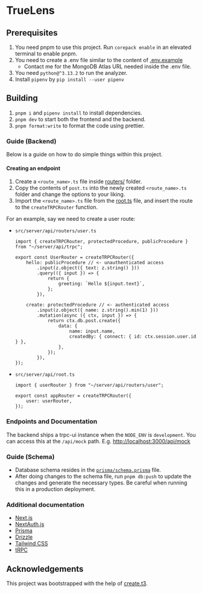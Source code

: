 # TrueLens

## Prerequisites

1. You need pnpm to use this project. Run `corepack enable` in an elevated terminal to enable pnpm.
2. You need to create a .env file similar to the content of [.env.example](./.env.example)
    - Contact me for the MongoDB Atlas URL needed inside the .env file.
3. You need `python@^3.13.2` to run the analyzer.
4. Install `pipenv` by `pip install --user pipenv`

## Building

1. `pnpm i` and `pipenv install` to install dependencies.
2. `pnpm dev` to start both the frontend and the backend.
3. `pnpm format:write` to format the code using prettier.

### Guide (Backend)

Below is a guide on how to do simple things within this project.

#### Creating an endpoint

1. Create a `<route_name>.ts` file inside [routers/](./src/server/api/routers/) folder.
2. Copy the contents of `post.ts` into the newly created `<route_name>.ts` folder and change the options to your liking.
3. Import the `<route_name>.ts` file from the [root.ts](./src/server/api/root.ts) file, and insert the route to the `createTRPCRouter` function.

For an example, say we need to create a user route:

- `src/server/api/routers/user.ts`

    ```tsx
    import { createTRPCRouter, protectedProcedure, publicProcedure } from "~/server/api/trpc";

    export const UserRouter = createTRPCRouter({
    	hello: publicProcedure // <- unauthenticated access
    		.input(z.object({ text: z.string() }))
    		.query(({ input }) => {
    			return {
    				greeting: `Hello ${input.text}`,
    			};
    		}),

    	create: protectedProcedure // <- authenticated access
    		.input(z.object({ name: z.string().min(1) }))
    		.mutation(async ({ ctx, input }) => {
    			return ctx.db.post.create({
    				data: {
    					name: input.name,
    					createdBy: { connect: { id: ctx.session.user.id } },
    				},
    			});
    		}),
    });
    ```

- `src/server/api/root.ts`

    ```tsx
    import { userRouter } from "~/server/api/routers/user";

    export const appRouter = createTRPCRouter({
    	user: userRouter,
    });
    ```

### Endpoints and Documentation

The backend ships a trpc-ui instance when the `NODE_ENV` is `development`. You can access this at the `/api/mock` path. E.g. [http://localhost:3000/api/mock](http://localhost:3000/api/mock)

### Guide (Schema)

- Database schema resides in the [`prisma/schema.prisma`](./prisma/schema.prisma) file.
- After doing changes to the schema file, run `pnpm db:push` to update the changes and generate the necessary types. Be careful when running this in a production deployment.

### Additional documentation

- [Next.js](https://nextjs.org)
- [NextAuth.js](https://next-auth.js.org)
- [Prisma](https://prisma.io)
- [Drizzle](https://orm.drizzle.team)
- [Tailwind CSS](https://tailwindcss.com)
- [tRPC](https://trpc.io)

## Acknowledgements

This project was bootstrapped with the help of [create.t3](https://create.t3.gg/).
